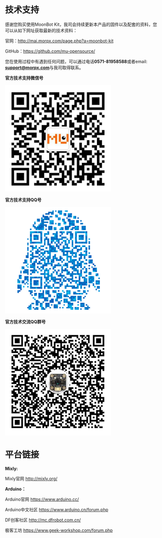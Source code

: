 # 技术支持

感谢您购买使用MoonBot Kit，我司会持续更新本产品的固件以及配套的资料，您可以从如下网址获取最新的技术资料：

官网：<http://mai.morpx.com/page.php?a=moonbot-kit>

GitHub：<https://github.com/mu-opensource/>

您在使用过程中有遇到任何问题，可以通过电话**0571-81958588**或者email: **support@morpx.com**与我司取得联系。

**官方技术支持微信号**

![](./images/QRcode_WeChat.png)

**官方技术支持QQ号**

![](./images/QRcode_QQ.png)

**官方技术交流QQ群号**

![](./images/QRcode_QQ_group.png)

# 平台链接

**Mixly:**

Mixly官网 <http://mixly.org/>

**Arduino：**

Arduino官网 <https://www.arduino.cc/>

Arduino中文社区 <https://www.arduino.cn/forum.php>

DF创客社区 <http://mc.dfrobot.com.cn/>

极客工坊 <https://www.geek-workshop.com/forum.php>

